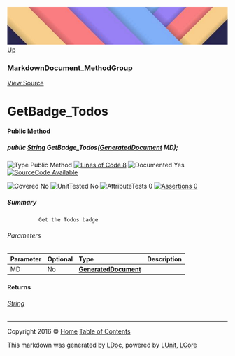 ![](../Content/LDoc-banner-small.png "")
[Up](MarkdownDocument_MethodGroup.md)

### MarkdownDocument_MethodGroup
[View Source](../Markdown/MarkdownDocument_MethodGroup.cs)

# GetBadge_Todos

#### Public Method

##### public <a href="https://msdn.microsoft.com/en-us/library/system.string.aspx" alt="">String</a> GetBadge_Todos(<strong><a href="GeneratedDocument.md" alt="">GeneratedDocument</a></strong> MD);

![Type Public Method](http://b.repl.ca/v1/Type-Public%20Method-blue.png "") [![Lines of Code 8](http://b.repl.ca/v1/Lines%20of%20Code-8-blue.png "")](../Markdown/MarkdownDocument_MethodGroup.cs#L122)    ![Documented Yes](http://b.repl.ca/v1/Documented-Yes-brightgreen.png "") [![SourceCode Available](http://b.repl.ca/v1/SourceCode-Available-brightgreen.png "")](../Markdown/MarkdownDocument_MethodGroup.cs#L122)

![Covered No](http://b.repl.ca/v1/Covered-No-red.png "") ![UnitTested No](http://b.repl.ca/v1/UnitTested-No-lightgrey.png "") ![AttributeTests 0](http://b.repl.ca/v1/AttributeTests-0-lightgrey.png "") [![Assertions 0](http://b.repl.ca/v1/Assertions-0-lightgrey.png "")](../Markdown/MarkdownDocument_MethodGroup.cs)

##### Summary

              Get the Todos badge
            

###### Parameters

Parameter | Optional | Type | Description
:---  | :---  | :---  | :--- 
MD | No | **[GeneratedDocument](GeneratedDocument.md)** | 


#### Returns

###### [String](https://msdn.microsoft.com/en-us/library/system.string.aspx)



---

Copyright 2016 &copy; [Home](../../README.md) [Table of Contents](../../TableOfContents.md)

This markdown was generated by [LDoc](https://github.com/CodeSingularity/LDoc), powered by [LUnit](https://github.com/CodeSingularity/LUnit), [LCore](https://github.com/CodeSingularity/LCore)
